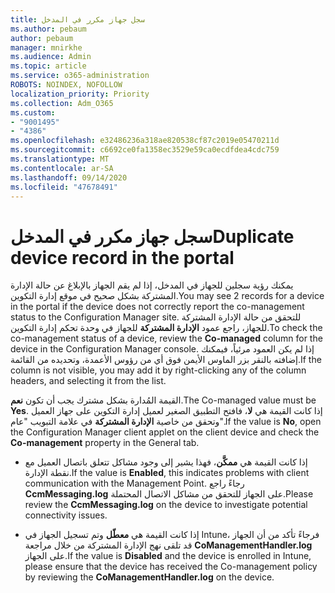 ```yaml
---
title: سجل جهاز مكرر في المدخل
ms.author: pebaum
author: pebaum
manager: mnirkhe
ms.audience: Admin
ms.topic: article
ms.service: o365-administration
ROBOTS: NOINDEX, NOFOLLOW
localization_priority: Priority
ms.collection: Adm_O365
ms.custom:
- "9001495"
- "4386"
ms.openlocfilehash: e32486236a318ae820538cf87c2019e05470211d
ms.sourcegitcommit: c6692ce0fa1358ec3529e59ca0ecdfdea4cdc759
ms.translationtype: MT
ms.contentlocale: ar-SA
ms.lasthandoff: 09/14/2020
ms.locfileid: "47678491"
---
```

# <a name="duplicate-device-record-in-the-portal"></a><span data-ttu-id="68ae9-102">سجل جهاز مكرر في المدخل</span><span class="sxs-lookup"><span data-stu-id="68ae9-102">Duplicate device record in the portal</span></span>

<span data-ttu-id="68ae9-103">يمكنك رؤية سجلين للجهاز في المدخل، إذا لم يقم الجهاز بالإبلاغ عن حالة الإدارة المشتركة بشكل صحيح في موقع إدارة التكوين.</span><span class="sxs-lookup"><span data-stu-id="68ae9-103">You may see 2 records for a device in the portal if the device does not correctly report the co-management status to the Configuration Manager site.</span></span> <span data-ttu-id="68ae9-104">للتحقق من حالة الإدارة المشتركة للجهاز، راجع عمود **الإدارة المشتركة** للجهاز في وحدة تحكم إدارة التكوين.</span><span class="sxs-lookup"><span data-stu-id="68ae9-104">To check the co-management status of a device, review the **Co-managed** column for the device in the Configuration Manager console.</span></span> <span data-ttu-id="68ae9-105">إذا لم يكن العمود مرئياً، فيمكنك إضافته بالنقر بزر الماوس الأيمن فوق أي من رؤوس الأعمدة، وتحديده من القائمة.</span><span class="sxs-lookup"><span data-stu-id="68ae9-105">If the column is not visible, you may add it by right-clicking any of the column headers, and selecting it from the list.</span></span>

<span data-ttu-id="68ae9-106">القيمة المُدارة بشكل مشترك يجب أن تكون **نعم**.</span><span class="sxs-lookup"><span data-stu-id="68ae9-106">The Co-managed value must be **Yes**.</span></span> <span data-ttu-id="68ae9-107">إذا كانت القيمة هي **لا**، فافتح التطبيق الصغير لعميل إدارة التكوين على جهاز العميل وتحقق من خاصية **الإدارة المشتركة** في علامة التبويب "عام".</span><span class="sxs-lookup"><span data-stu-id="68ae9-107">If the value is **No**, open the Configuration Manager client applet on the client device and check the **Co-management** property in the General tab.</span></span>

- <span data-ttu-id="68ae9-108">إذا كانت القيمة هي **ممكَّن**، فهذا يشير إلى وجود مشاكل تتعلق باتصال العميل مع نقطة الإدارة.</span><span class="sxs-lookup"><span data-stu-id="68ae9-108">If the value is **Enabled**, this indicates problems with client communication with the Management Point.</span></span> <span data-ttu-id="68ae9-109">رجاءً راجع **CcmMessaging.log** على الجهاز للتحقق من مشاكل الاتصال المحتملة.</span><span class="sxs-lookup"><span data-stu-id="68ae9-109">Please review the **CcmMessaging.log** on the device to investigate potential connectivity issues.</span></span>

- <span data-ttu-id="68ae9-110">إذا كانت القيمة هي **معطّل** وتم تسجيل الجهاز في Intune، فرجاءً تأكد من أن الجهاز قد تلقى نهج الإدارة المشتركة من خلال مراجعة **CoManagementHandler.log** على الجهاز.</span><span class="sxs-lookup"><span data-stu-id="68ae9-110">If the value is **Disabled** and the device is enrolled in Intune, please ensure that the device has received the Co-management policy by reviewing the **CoManagementHandler.log** on the device.</span></span>
